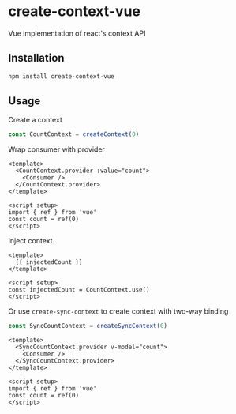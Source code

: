 # create-context-vue

Vue implementation of react's context API

## Installation

```bash
npm install create-context-vue
```

## Usage

Create a context

```ts
const CountContext = createContext(0)
```

Wrap consumer with provider

```vue
<template>
  <CountContext.provider :value="count">
    <Consumer />
  </CountContext.provider>
</template>

<script setup>
import { ref } from 'vue'
const count = ref(0)
</script>
```

Inject context

```vue
<template>
  {{ injectedCount }}
</template>

<script setup>
const injectedCount = CountContext.use()
</script>
```

Or use `create-sync-context` to create context with two-way binding

```js
const SyncCountContext = createSyncContext(0)
```

```vue
<template>
  <SyncCountContext.provider v-model="count">
    <Consumer />
  </SyncCountContext.provider>
</template>

<script setup>
import { ref } from 'vue'
const count = ref(0)
</script>
```
